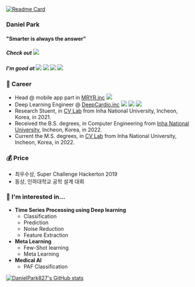 [![Readme Card](https://github-readme-stats.vercel.app/api/pin/?username=DanielPark827&repo=CoffeeGuy827)](https://github.com/DanielPark827/CoffeeGuy827)
### **Daniel Park** 
#### "Smarter is always the answer"

##### Check out <a href="https://box-world.tistory.com/" target="_blank"><img src="https://img.shields.io/badge/My Blog-FF5722?style=flat-square&logo=Blogger&logoColor=white"/></a>

##### I'm good at <a href="" target="_blank"><img src="https://img.shields.io/badge/Python-3776AB?style=flat-square&logo=Python&logoColor=white"/></a> <a href="" target="_blank"><img src="https://img.shields.io/badge/TensorFlow-FF6F00?style=flat-square&logo=TensorFlow&logoColor=white"/></a> <a href="" target="_blank"><img src="https://img.shields.io/badge/PyTorch-EE4C2C?style=flat-square&logo=PyTorch&logoColor=white"/></a> <a href="https://box-world.tistory.com/" target="_blank"><img src="https://img.shields.io/badge/Flutter-02569B?style=flat-square&logo=Flutter&logoColor=white"/></a>

### 🔭 Career

+ Head @ mobile app part in [MRYR.inc](http://nbnbapp.com/) <a href="https://box-world.tistory.com/" target="_blank"><img src="https://img.shields.io/badge/Flutter-02569B?style=flat-square&logo=Flutter&logoColor=white"/></a>
+ Deep Learning Engineer @ [DeepCardio.inc](https://www.deepcardio.net/) <a href="" target="_blank"><img src="https://img.shields.io/badge/Python-3776AB?style=flat-square&logo=Python&logoColor=white"/></a> <a href="" target="_blank"><img src="https://img.shields.io/badge/TensorFlow-FF6F00?style=flat-square&logo=TensorFlow&logoColor=white"/></a> <a href="" target="_blank"><img src="https://img.shields.io/badge/PyTorch-EE4C2C?style=flat-square&logo=PyTorch&logoColor=white"/></a>
+ Research Stuent, in [CV Lab](http://imageinfo.inha.ac.kr/) from Inha National University, Incheon, Korea, in 2021.
+ Received the B.S. degrees, in Computer Engineering from [Inha National University](https://www.inha.ac.kr/kr/index.do), Incheon, Korea, in 2022.
+ Current the M.S. degrees, in [CV Lab](http://imageinfo.inha.ac.kr/) from Inha National University, Incheon, Korea, in 2022.

### 💰 Price

+ 최우수상, Super Challenge Hackerton 2019
+ 동상, 인하대학교 공학 설계 대회

### 🌱 I'm interested in...

+ **Time Series Processing using Deep learning**
  - Classification
  - Prediction
  - Noise Reduction
  - Feature Extraction
+ **Meta Learning**
  - Few-Shot learning
  - Meta Learning
+ **Medical AI**
  - PAF Classification

  
[![DanielPark827's GitHub stats](https://github-readme-stats.vercel.app/api?username=DanielPark827)](https://github.com/anuraghazra/github-readme-stats)




<!--
**DanielPark827/DanielPark827** is a ✨ _special_ ✨ repository because its `README.md` (this file) appears on your GitHub profile.

Here are some ideas to get you started:

- 🔭 I’m currently working on ...
- 🌱 I’m currently learning ...
- 👯 I’m looking to collaborate on ...
- 🤔 I’m looking for help with ...
- 💬 Ask me about ...
- 📫 How to reach me: ...
- 😄 Pronouns: ...
- ⚡ Fun fact: ...
-->
